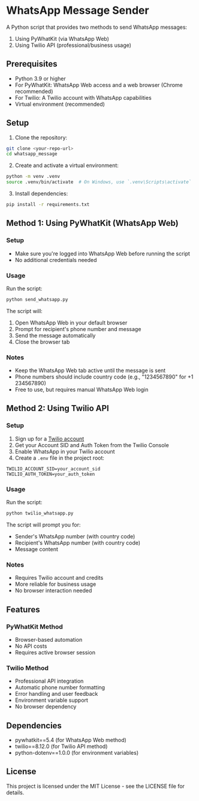 # WhatsApp Message Sender

A Python script that provides two methods to send WhatsApp messages:
1. Using PyWhatKit (via WhatsApp Web)
2. Using Twilio API (professional/business usage)

## Prerequisites

- Python 3.9 or higher
- For PyWhatKit: WhatsApp Web access and a web browser (Chrome recommended)
- For Twilio: A Twilio account with WhatsApp capabilities
- Virtual environment (recommended)

## Setup

1. Clone the repository:
```bash
git clone <your-repo-url>
cd whatsapp_message
```

2. Create and activate a virtual environment:
```bash
python -m venv .venv
source .venv/bin/activate  # On Windows, use `.venv\Scripts\activate`
```

3. Install dependencies:
```bash
pip install -r requirements.txt
```

## Method 1: Using PyWhatKit (WhatsApp Web)

### Setup
- Make sure you're logged into WhatsApp Web before running the script
- No additional credentials needed

### Usage
Run the script:
```bash
python send_whatsapp.py
```

The script will:
1. Open WhatsApp Web in your default browser
2. Prompt for recipient's phone number and message
3. Send the message automatically
4. Close the browser tab

### Notes
- Keep the WhatsApp Web tab active until the message is sent
- Phone numbers should include country code (e.g., "1234567890" for +1 234567890)
- Free to use, but requires manual WhatsApp Web login

## Method 2: Using Twilio API

### Setup
1. Sign up for a [Twilio account](https://www.twilio.com/try-twilio)
2. Get your Account SID and Auth Token from the Twilio Console
3. Enable WhatsApp in your Twilio account
4. Create a `.env` file in the project root:
```
TWILIO_ACCOUNT_SID=your_account_sid
TWILIO_AUTH_TOKEN=your_auth_token
```

### Usage
Run the script:
```bash
python twilio_whatsapp.py
```

The script will prompt you for:
- Sender's WhatsApp number (with country code)
- Recipient's WhatsApp number (with country code)
- Message content

### Notes
- Requires Twilio account and credits
- More reliable for business usage
- No browser interaction needed

## Features

### PyWhatKit Method
- Browser-based automation
- No API costs
- Requires active browser session

### Twilio Method
- Professional API integration
- Automatic phone number formatting
- Error handling and user feedback
- Environment variable support
- No browser dependency

## Dependencies

- pywhatkit==5.4 (for WhatsApp Web method)
- twilio==8.12.0 (for Twilio API method)
- python-dotenv==1.0.0 (for environment variables)

## License

This project is licensed under the MIT License - see the LICENSE file for details.